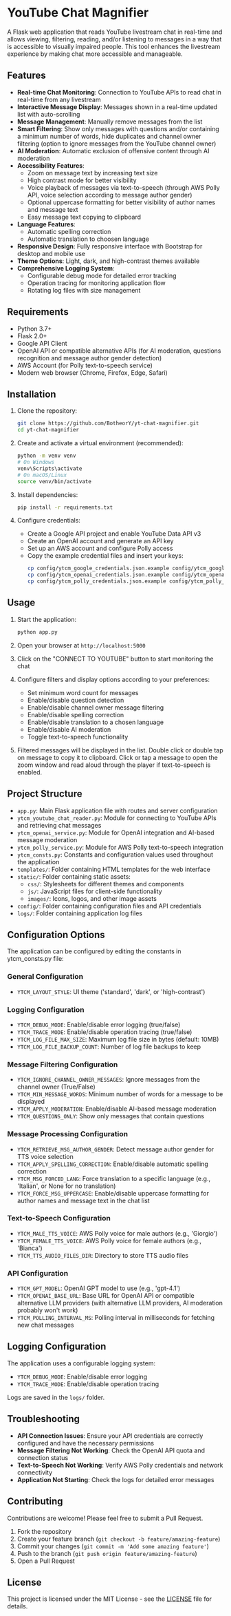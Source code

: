 # YouTube Chat Magnifier

A Flask web application that reads YouTube livestream chat in real-time and allows viewing, filtering, reading, and/or listening to messages in a way that is accessible to visually impaired people. This tool enhances the livestream experience by making chat more accessible and manageable.

## Features

- **Real-time Chat Monitoring**: Connection to YouTube APIs to read chat in real-time from any livestream
- **Interactive Message Display**: Messages shown in a real-time updated list with auto-scrolling
- **Message Management**: Manually remove messages from the list
- **Smart Filtering**: Show only messages with questions and/or containing a minimum number of words, hide duplicates and channel owner filtering (option to ignore messages from the YouTube channel owner)
- **AI Moderation**: Automatic exclusion of offensive content through AI moderation
- **Accessibility Features**:
  - Zoom on message text by increasing text size
  - High contrast mode for better visibility
  - Voice playback of messages via text-to-speech (through AWS Polly API, voice selection according to message author gender)
  - Optional uppercase formatting for better visibility of author names and message text
  - Easy message text copying to clipboard
- **Language Features**:
  - Automatic spelling correction
  - Automatic translation to choosen language
- **Responsive Design**: Fully responsive interface with Bootstrap for desktop and mobile use
- **Theme Options**: Light, dark, and high-contrast themes available
- **Comprehensive Logging System**:
  - Configurable debug mode for detailed error tracking
  - Operation tracing for monitoring application flow
  - Rotating log files with size management

## Requirements

- Python 3.7+
- Flask 2.0+
- Google API Client
- OpenAI API or compatible alternative APIs (for AI moderation, questions recognition and message author gender detection)
- AWS Account (for Polly text-to-speech service)
- Modern web browser (Chrome, Firefox, Edge, Safari)

## Installation

1. Clone the repository:
   ```bash
   git clone https://github.com/BotheorY/yt-chat-magnifier.git
   cd yt-chat-magnifier
   ```

2. Create and activate a virtual environment (recommended):
   ```bash
   python -m venv venv
   # On Windows
   venv\Scripts\activate
   # On macOS/Linux
   source venv/bin/activate
   ```

3. Install dependencies:
   ```bash
   pip install -r requirements.txt
   ```

4. Configure credentials:
   - Create a Google API project and enable YouTube Data API v3
   - Create an OpenAI account and generate an API key
   - Set up an AWS account and configure Polly access
   - Copy the example credential files and insert your keys:
     ```bash
     cp config/ytcm_google_credentials.json.example config/ytcm_google_credentials.json
     cp config/ytcm_openai_credentials.json.example config/ytcm_openai_credentials.json
     cp config/ytcm_polly_credentials.json.example config/ytcm_polly_credentials.json
     ```

## Usage

1. Start the application:
   ```bash
   python app.py
   ```

2. Open your browser at `http://localhost:5000`

3. Click on the "CONNECT TO YOUTUBE" button to start monitoring the chat

4. Configure filters and display options according to your preferences:
   - Set minimum word count for messages
   - Enable/disable question detection
   - Enable/disable channel owner message filtering
   - Enable/disable spelling correction
   - Enable/disable translation to a chosen language
   - Enable/disable AI moderation
   - Toggle text-to-speech functionality

5. Filtered messages will be displayed in the list. Double click or double tap on message to copy it to clipboard. Click or tap a message to open the zoom window and read aloud through the player if text-to-speech is enabled.

## Project Structure

- `app.py`: Main Flask application file with routes and server configuration
- `ytcm_youtube_chat_reader.py`: Module for connecting to YouTube APIs and retrieving chat messages
- `ytcm_openai_service.py`: Module for OpenAI integration and AI-based message moderation
- `ytcm_polly_service.py`: Module for AWS Polly text-to-speech integration
- `ytcm_consts.py`: Constants and configuration values used throughout the application
- `templates/`: Folder containing HTML templates for the web interface
- `static/`: Folder containing static assets:
  - `css/`: Stylesheets for different themes and components
  - `js/`: JavaScript files for client-side functionality
  - `images/`: Icons, logos, and other image assets
- `config/`: Folder containing configuration files and API credentials
- `logs/`: Folder containing application log files

## Configuration Options

The application can be configured by editing the constants in ytcm_consts.py file:

### General Configuration
- `YTCM_LAYOUT_STYLE`: UI theme ('standard', 'dark', or 'high-contrast')

### Logging Configuration
- `YTCM_DEBUG_MODE`: Enable/disable error logging (true/false)
- `YTCM_TRACE_MODE`: Enable/disable operation tracing (true/false)
- `YTCM_LOG_FILE_MAX_SIZE`: Maximum log file size in bytes (default: 10MB)
- `YTCM_LOG_FILE_BACKUP_COUNT`: Number of log file backups to keep

### Message Filtering Configuration
- `YTCM_IGNORE_CHANNEL_OWNER_MESSAGES`: Ignore messages from the channel owner (True/False)
- `YTCM_MIN_MESSAGE_WORDS`: Minimum number of words for a message to be displayed
- `YTCM_APPLY_MODERATION`: Enable/disable AI-based message moderation
- `YTCM_QUESTIONS_ONLY`: Show only messages that contain questions

### Message Processing Configuration
- `YTCM_RETRIEVE_MSG_AUTHOR_GENDER`: Detect message author gender for TTS voice selection
- `YTCM_APPLY_SPELLING_CORRECTION`: Enable/disable automatic spelling correction
- `YTCM_MSG_FORCED_LANG`: Force translation to a specific language (e.g., 'Italian', or None for no translation)
- `YTCM_FORCE_MSG_UPPERCASE`: Enable/disable uppercase formatting for author names and message text in the chat list

### Text-to-Speech Configuration
- `YTCM_MALE_TTS_VOICE`: AWS Polly voice for male authors (e.g., 'Giorgio')
- `YTCM_FEMALE_TTS_VOICE`: AWS Polly voice for female authors (e.g., 'Bianca')
- `YTCM_TTS_AUDIO_FILES_DIR`: Directory to store TTS audio files

### API Configuration
- `YTCM_GPT_MODEL`: OpenAI GPT model to use (e.g., 'gpt-4.1')
- `YTCM_OPENAI_BASE_URL`: Base URL for OpenAI API or compatible alternative LLM providers (with alternative LLM providers, AI moderation probably won't work)
- `YTCM_POLLING_INTERVAL_MS`: Polling interval in milliseconds for fetching new chat messages

## Logging Configuration

The application uses a configurable logging system:

- `YTCM_DEBUG_MODE`: Enable/disable error logging
- `YTCM_TRACE_MODE`: Enable/disable operation tracing

Logs are saved in the `logs/` folder.

## Troubleshooting

- **API Connection Issues**: Ensure your API credentials are correctly configured and have the necessary permissions
- **Message Filtering Not Working**: Check the OpenAI API quota and connection status
- **Text-to-Speech Not Working**: Verify AWS Polly credentials and network connectivity
- **Application Not Starting**: Check the logs for detailed error messages

## Contributing

Contributions are welcome! Please feel free to submit a Pull Request.

1. Fork the repository
2. Create your feature branch (`git checkout -b feature/amazing-feature`)
3. Commit your changes (`git commit -m 'Add some amazing feature'`)
4. Push to the branch (`git push origin feature/amazing-feature`)
5. Open a Pull Request

## License

This project is licensed under the MIT License - see the [LICENSE](LICENSE) file for details.